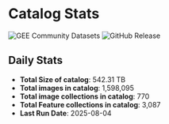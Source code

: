 # Catalog Stats

![GEE Community Datasets](https://img.shields.io/endpoint?url=https://gist.githubusercontent.com/samapriya/34bc0c1280d475d3a69e3b60a706226e/raw/community.json)
![GitHub Release](https://img.shields.io/github/v/release/samapriya/awesome-gee-community-datasets)

## Daily Stats

<!-- START_MARKER -->
* **Total Size of catalog**: 542.31 TB
* **Total images in catalog**: 1,598,095
* **Total image collections in catalog**: 770
* **Total Feature collections in catalog**: 3,087
* **Last Run Date**: 2025-08-04
<!-- END_MARKER -->
